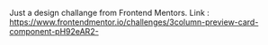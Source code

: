 Just a design challange from Frontend Mentors.
Link : https://www.frontendmentor.io/challenges/3column-preview-card-component-pH92eAR2-
